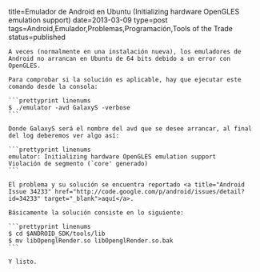 title=Emulador de Android en Ubuntu (Initializing hardware OpenGLES emulation support)
date=2013-03-09
type=post
tags=Android,Emulador,Problemas,Programación,Tools of the Trade
status=published
~~~~~~
A veces (normalmente en una instalación nueva), los emuladores de Android no arrancan en Ubuntu de 64 bits debido a un error con OpenGLES.

Para comprobar si la solución es aplicable, hay que ejecutar este comando desde la consola:

```prettyprint linenums
$ ./emulator -avd GalaxyS -verbose
```

Donde GalaxyS será el nombre del avd que se desee arrancar, al final del log deberemos ver algo así:

```prettyprint linenums
emulator: Initializing hardware OpenGLES emulation support
Violación de segmento (`core' generado)
```

El problema y su solución se encuentra reportado <a title="Android Issue 34233" href="http://code.google.com/p/android/issues/detail?id=34233" target="_blank">aquí</a>.

Básicamente la solución consiste en lo siguiente:

```prettyprint linenums
$ cd $ANDROID_SDK/tools/lib
$ mv libOpenglRender.so libOpenglRender.so.bak
```

Y listo.